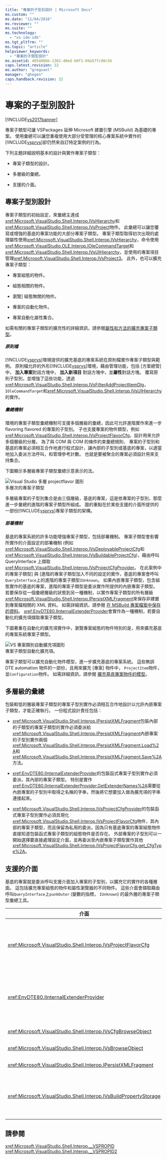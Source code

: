 ```yaml
---
title: "專案的子型別設計 | Microsoft Docs"
ms.custom: ""
ms.date: "11/04/2016"
ms.reviewer: ""
ms.suite: ""
ms.technology: 
  - "vs-ide-sdk"
ms.tgt_pltfrm: ""
ms.topic: "article"
helpviewer_keywords: 
  - "專案的子類型設計"
ms.assetid: 405488bb-1362-40ed-b0f1-04a57fc98c56
caps.latest.revision: 32
ms.author: "gregvanl"
manager: "ghogen"
caps.handback.revision: 32
---
```

# 專案的子型別設計
[!INCLUDE[vs2017banner](../../code-quality/includes/vs2017banner.md)]

專案子類型可讓 VSPackages 延伸 Microsoft 建置引擎 \(MSBuild\) 為基礎的專案。  使用彙總可以讓您重複使用大部分受管理的核心專案系統中實作的[!INCLUDE[vsprvs](../../code-quality/includes/vsprvs_md.md)]卻仍然來自訂特定案例的行為。  
  
 下列主題詳細說明基本的設計與實作專案子類型：  
  
-   專案子類型的設計。  
  
-   多層級的彙總。  
  
-   支援的介面。  
  
## 專案子型別設計  
 專案子類型的初始設定，來彙總主達成<xref:Microsoft.VisualStudio.Shell.Interop.IVsHierarchy>和<xref:Microsoft.VisualStudio.Shell.Interop.IVsProject>物件。  此彙總可以讓您覆寫或增強的基底的專案功能的大部分專案子類型。  專案子類型取得初次出現的處理屬性使用<xref:Microsoft.VisualStudio.Shell.Interop.IVsHierarchy>，命令使用<xref:Microsoft.VisualStudio.OLE.Interop.IOleCommandTarget>和<xref:Microsoft.VisualStudio.Shell.Interop.IVsUIHierarchy>，並使用的專案項目管理<xref:Microsoft.VisualStudio.Shell.Interop.IVsProject3>。  此外，也可以擴充專案子類型：  
  
-   專案組態的物件。  
  
-   組態相關的物件。  
  
-   瀏覽\] 組態無關的物件。  
  
-   專案的自動化物件。  
  
-   專案自動化屬性集合。  
  
 如需有關的專案子類型的擴充性的詳細資訊，請參閱[屬性和方法的擴充專案子類型](../../extensibility/internals/properties-and-methods-extended-by-project-subtypes.md)。  
  
##### 原則檔  
 [!INCLUDE[vsprvs](../../code-quality/includes/vsprvs_md.md)]環境提供的擴充基底的專案系統在原則檔實作專案子類型與範例。  原則檔允許的外形[!INCLUDE[vsprvs](../../code-quality/includes/vsprvs_md.md)]環境，藉由管理功能，包括 \[方案總管\] 中， **加入專案**對話方塊中， **加入新項目** 對話方塊中，並**屬性**對話方塊。  覆寫原則子型別，並增強了這些功能，透過<xref:Microsoft.VisualStudio.Shell.Interop.IVsFilterAddProjectItemDlg>， `IOleCommandTarget`和<xref:Microsoft.VisualStudio.Shell.Interop.IVsUIHierarchy>的實作。  
  
##### 彙總機制  
 環境的專案子類型彙總機制可支援多個層級的彙總，因此可允許進階實作來進一步 flavoring flavored 的專案的子型別。  子也支援專案的物件類型，例如<xref:Microsoft.VisualStudio.Shell.Interop.IVsProjectFlavorCfg>，設計用來允許多個層級的分層。  為了與 COM 與 COM 的條件約束彙總規則、 專案的子型別和基底的專案必須相互合作地進行程式設計，讓內部的子型別或基底的專案，以適當地加入委派方法呼叫，和管理參考計數。  也就是要被聚合的專案必須設計用來支持集合。  
  
 下圖顯示多層級專案子類型彙總示意表示的法。  
  
 ![Visual Studio 多層 projectflavor 圖形](../../extensibility/internals/media/vs_multilevelprojectflavor.gif "VS\_MultilevelProjectFlavor")  
多層次的專案子類型  
  
 多層級專案的子型別集合是由三個層級，基底的專案，這是依專案的子型別，那麼進一步彙總的進階的專案子類型所組成。  圖的重點在於某些支援的介面所提供的一部份[!INCLUDE[vsprvs](../../code-quality/includes/vsprvs_md.md)]專案子類型的架構。  
  
##### 部署機制  
 基底的專案系統的許多功能增強專案子類型，包括部署機制。  專案子類型會影響所實作的介面設定的部署機制 \(例如<xref:Microsoft.VisualStudio.Shell.Interop.IVsDeployableProjectCfg>和<xref:Microsoft.VisualStudio.Shell.Interop.IVsBuildableProjectCfg>\)，藉由呼叫 QueryInterface 上擷取<xref:Microsoft.VisualStudio.Shell.Interop.IVsProjectCfgProvider>。  在此案例中的專案子類型\] 與 \[進階的專案子類型加入不同的設定的實作，基底的專案會呼叫`QueryInterface`上的進階的專案子類型`IUnknown`。  如果內嵌專案子類型，包含組態實作的基底的專案，進階的專案子類型是委派實作所提供的內嵌專案子類型。  若要保存從一個彙總層級的狀態到另一種機制，以實作專案子類型的所有層級<xref:Microsoft.VisualStudio.Shell.Interop.IPersistXMLFragment>來保存非建置到專案檔相關的 XML 資料。  如需詳細資訊，請參閱 [在 MSBuild 專案檔案中保存的資料](../../extensibility/internals/persisting-data-in-the-msbuild-project-file.md)。  <xref:EnvDTE80.IInternalExtenderProvider>會實作為一種機制，若要自動化的擴充項擷取專案子類型。  
  
 下圖著重在自動化的擴充項實作中，瀏覽專案組態的物件特別的是，用來擴充基底的專案系統專案子類型。  
  
 ![VS 專案類別自動擴充項圖形](../../extensibility/internals/media/vs_projectflavorautoextender.png "VS\_ProjectFlavorAutoExtender")  
專案子類型自動化擴充項。  
  
 專案子類型可以擴充自動化物件模型，進一步擴充基底的專案系統。  這些無誤 DTE automation 物件的一部份，且用來擴充 \[專案\] 物件中， `ProjectItem`物件，並`Configuration`物件。  如需詳細資訊，請參閱 [擴充基底專案物件的模型](../../extensibility/internals/extending-the-object-model-of-the-base-project.md)。  
  
## 多層級的彙總  
 包裝較低的層級專案子類型的專案子型別實作必須相互合作地設計以允許內嵌專案子類型，才能正確執行。  一份程式設計責任包括：  
  
-   <xref:Microsoft.VisualStudio.Shell.Interop.IPersistXMLFragment>包裝內部的子類型的專案子類型的實作必須委派給<xref:Microsoft.VisualStudio.Shell.Interop.IPersistXMLFragment>內嵌專案的子型別實作兩個<xref:Microsoft.VisualStudio.Shell.Interop.IPersistXMLFragment.Load%2A>和<xref:Microsoft.VisualStudio.Shell.Interop.IPersistXMLFragment.Save%2A>方法。  
  
-   <xref:EnvDTE80.IInternalExtenderProvider>的包裝函式專案子型別實作必須委派，其內部的專案子類型。  特別是實作<xref:EnvDTE80.IInternalExtenderProvider.GetExtenderNames%2A>需要從內嵌專案的子型別中取得之名稱的字串，然後將它想要加入做為擴充項的字串連接起來。  
  
-   <xref:Microsoft.VisualStudio.Shell.Interop.IVsProjectCfgProvider>的包裝函式專案子型別實作必須具現化<xref:Microsoft.VisualStudio.Shell.Interop.IVsProjectFlavorCfg>物件，其內部的專案子類型，而且保留為私用的委派，因為只有基底專案的專案組態物件直接知道包裝函式專案子類型的組態物件是否存在。  外部專案的子型別可以一開始選擇要直接處理設定介面，並再委派至內嵌專案子類型實作其他<xref:Microsoft.VisualStudio.Shell.Interop.IVsProjectFlavorCfg.get_CfgType%2A>。  
  
## 支援的介面  
 基底的專案就是委派呼叫支援介面加入專案的子型別，以擴充它的實作的各種層面。  這包括擴充專案組態的物件和屬性瀏覽器的不同物件。  這些介面會擷取藉由呼叫`QueryInterface`上`punkOuter` \(變數的指標， `IUnknown`\) 的最外層的專案子類型彙總工具。  
  
|介面|專案子類型|  
|--------|-----------|  
|<xref:Microsoft.VisualStudio.Shell.Interop.IVsProjectFlavorCfg>|可讓專案的子型別為：<br /><br /> -   提供 <xref:Microsoft.VisualStudio.Shell.Interop.IVsDeployableProjectCfg> 的實作。<br />-   藉由使用專案子類型，以提供自己的實作的控制在偵錯工具中的啟動<xref:Microsoft.VisualStudio.Shell.Interop.IVsDebuggableProjectCfg>。<br />-   停用設計階段運算式評估，適當地處理`DBGLAUNCH_DesignTimeExprEval`在實作案例<xref:Microsoft.VisualStudio.Shell.Interop.IVsDebuggableProjectCfg.QueryDebugLaunch%2A>。|  
|<xref:EnvDTE80.IInternalExtenderProvider>|可讓專案的子型別為：<br /><br /> -   擴充<xref:Microsoft.VisualStudio.Shell.Interop.__VSHPROPID>要新增或移除設定獨立專案的屬性中的專案。<br />-   擴充專案 automation 物件 \(<xref:Microsoft.VisualStudio.Shell.Interop.__VSHPROPID>\) 的專案。<br /><br /> 上述的屬性值取自<xref:Microsoft.VisualStudio.Shell.Interop.__VSHPROPID2>列舉型別。|  
|<xref:Microsoft.VisualStudio.Shell.Interop.IVsCfgBrowseObject>|可讓專案的子型別對應至<xref:Microsoft.VisualStudio.Shell.Interop.IVsCfg>給定專案組態瀏覽的物件的物件。|  
|<xref:Microsoft.VisualStudio.Shell.Interop.IVsBrowseObject>|可讓專案的子型別對應至<xref:Microsoft.VisualStudio.Shell.Interop.IVsHierarchy>或`VSITEMID`物件，指定專案設定瀏覽的物件。|  
|<xref:Microsoft.VisualStudio.Shell.Interop.IPersistXMLFragment>|可讓專案的子型別來保存專案檔 \(.vbproj 或.csproj\) 的任意結構化的 XML 資料。  這項資料是看不到 MSBuild。|  
|<xref:Microsoft.VisualStudio.Shell.Interop.IVsBuildPropertyStorage>|可讓專案的子型別為：<br /><br /> -   加入新的 MSBuild 屬性，可保存。<br />-   從 MSBuild 移除不必要的屬性。<br />-   目前的值，MSBuild 屬性的查詢。<br />-   變更目前的 MSBuild 屬性值。|  
  
## 請參閱  
 <xref:Microsoft.VisualStudio.Shell.Interop.__VSPROPID>   
 <xref:Microsoft.VisualStudio.Shell.Interop.__VSPROPID2>